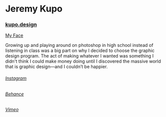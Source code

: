 # Jeremy Kupo

### [kupo.design](kupo.design)

[My Face](photo.jpg)

Growing up and playing around on photoshop in high school instead of listening in class was a big part on why I decided to choose the graphic design program. The act of making whatever I wanted was something I didn't think I could make money doing until I discovered the massive world that is graphic design—and I couldn’t be happier.

###### [Instagram](https://www.instagram.com/kupodesign/)
###### [Behance](https://www.behance.net/KUPO00025cae)
###### [Vimeo](https://vimeo.com/user56888839)
